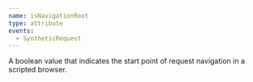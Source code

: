 ```yaml
---
name: isNavigationRoot
type: attribute
events:
  - SyntheticRequest
---
```


A boolean value that indicates the start point of request navigation in a scripted browser.